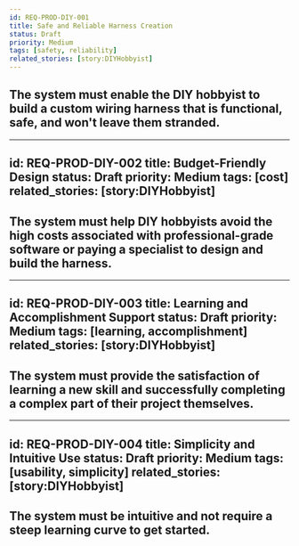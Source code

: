 ```yaml
---
id: REQ-PROD-DIY-001
title: Safe and Reliable Harness Creation
status: Draft
priority: Medium
tags: [safety, reliability]
related_stories: [story:DIYHobbyist]
---
```


## The system must enable the DIY hobbyist to build a custom wiring harness that is functional, safe, and won't leave them stranded.

---
id: REQ-PROD-DIY-002
title: Budget-Friendly Design
status: Draft
priority: Medium
tags: [cost]
related_stories: [story:DIYHobbyist]
---

## The system must help DIY hobbyists avoid the high costs associated with professional-grade software or paying a specialist to design and build the harness.

---
id: REQ-PROD-DIY-003
title: Learning and Accomplishment Support
status: Draft
priority: Medium
tags: [learning, accomplishment]
related_stories: [story:DIYHobbyist]
---

## The system must provide the satisfaction of learning a new skill and successfully completing a complex part of their project themselves.

---
id: REQ-PROD-DIY-004
title: Simplicity and Intuitive Use
status: Draft
priority: Medium
tags: [usability, simplicity]
related_stories: [story:DIYHobbyist]
---

## The system must be intuitive and not require a steep learning curve to get started.
